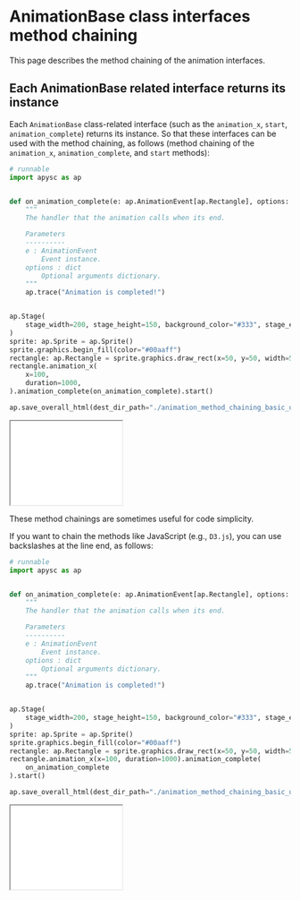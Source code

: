 # AnimationBase class interfaces method chaining

This page describes the method chaining of the animation interfaces.

## Each AnimationBase related interface returns its instance

Each `AnimationBase` class-related interface (such as the `animation_x`\, `start`\, `animation_complete`) returns its instance. So that these interfaces can be used with the method chaining, as follows (method chaining of the `animation_x`\, `animation_complete`\, and `start` methods):

```py
# runnable
import apysc as ap


def on_animation_complete(e: ap.AnimationEvent[ap.Rectangle], options: dict) -> None:
    """
    The handler that the animation calls when its end.

    Parameters
    ----------
    e : AnimationEvent
        Event instance.
    options : dict
        Optional arguments dictionary.
    """
    ap.trace("Animation is completed!")


ap.Stage(
    stage_width=200, stage_height=150, background_color="#333", stage_elem_id="stage"
)
sprite: ap.Sprite = ap.Sprite()
sprite.graphics.begin_fill(color="#00aaff")
rectangle: ap.Rectangle = sprite.graphics.draw_rect(x=50, y=50, width=50, height=50)
rectangle.animation_x(
    x=100,
    duration=1000,
).animation_complete(on_animation_complete).start()

ap.save_overall_html(dest_dir_path="./animation_method_chaining_basic_usage_1/")
```

<iframe src="static/animation_method_chaining_basic_usage_1/index.html" width="200" height=150></iframe>

These method chainings are sometimes useful for code simplicity.

If you want to chain the methods like JavaScript (e.g., `D3.js`), you can use backslashes at the line end, as follows:

```py
# runnable
import apysc as ap


def on_animation_complete(e: ap.AnimationEvent[ap.Rectangle], options: dict) -> None:
    """
    The handler that the animation calls when its end.

    Parameters
    ----------
    e : AnimationEvent
        Event instance.
    options : dict
        Optional arguments dictionary.
    """
    ap.trace("Animation is completed!")


ap.Stage(
    stage_width=200, stage_height=150, background_color="#333", stage_elem_id="stage"
)
sprite: ap.Sprite = ap.Sprite()
sprite.graphics.begin_fill(color="#00aaff")
rectangle: ap.Rectangle = sprite.graphics.draw_rect(x=50, y=50, width=50, height=50)
rectangle.animation_x(x=100, duration=1000).animation_complete(
    on_animation_complete
).start()

ap.save_overall_html(dest_dir_path="./animation_method_chaining_basic_usage_2/")
```

<iframe src="static/animation_method_chaining_basic_usage_2/index.html" width="200" height=150></iframe>